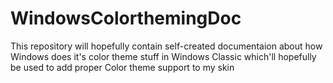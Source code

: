 # WindowsColorthemingDoc

This repository will hopefully contain self-created documentaion about how Windows does it's color theme stuff in Windows Classic which'll hopefully be used to add proper Color theme support to my skin

